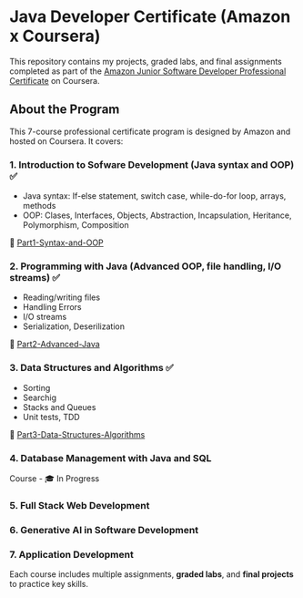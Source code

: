 # Java Developer Certificate (Amazon x Coursera)

This repository contains my projects, graded labs, and final assignments completed as part of the [Amazon Junior Software Developer Professional Certificate](https://www.coursera.org/professional-certificates/amazon-junior-software-developer) on Coursera.

## About the Program

This 7-course professional certificate program is designed by Amazon and hosted on Coursera. It covers:

### 1. Introduction to Sofware Development (Java syntax and OOP) ✅

- Java syntax: If-else statement, switch case, while-do-for loop, arrays, methods
- OOP: Clases, Interfaces, Objects, Abstraction, Incapsulation, Heritance, Polymorphism, Composition 

📂 [Part1-Syntax-and-OOP](./Part1-Syntax-and-OOP)

### 2.  Programming with Java (Advanced OOP, file handling, I/O streams) ✅

- Reading/writing files
- Handling Errors 
- I/O streams 
- Serialization, Deserilization 

📂 [Part2-Advanced-Java](./Part2-Advanced-Java)

### 3. Data Structures and Algorithms ✅

- Sorting 
- Searchig
- Stacks and Queues
- Unit tests, TDD 

📂 [Part3-Data-Structures-Algorithms](./Part3-Data-Structures-Algorithms)

### 4. Database Management with Java and SQL 
Course - 🎓 In Progress

### 5. Full Stack Web Development 
### 6. Generative AI in Software Development 
### 7. Application Development 

Each course includes multiple assignments, **graded labs**, and **final projects** to practice key skills.

